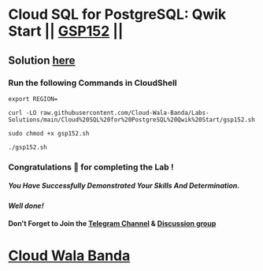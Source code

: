 # Cloud SQL for PostgreSQL: Qwik Start || [GSP152](https://www.cloudskillsboost.google/focuses/937?parent=catalog) ||

## Solution [here](https://youtu.be/Xxozzrl_nUU)

### Run the following Commands in CloudShell

```
export REGION=
```
```
curl -LO raw.githubusercontent.com/Cloud-Wala-Banda/Labs-Solutions/main/Cloud%20SQL%20for%20PostgreSQL%20Qwik%20Start/gsp152.sh

sudo chmod +x gsp152.sh

./gsp152.sh
```

### Congratulations 🎉 for completing the Lab !

##### *You Have Successfully Demonstrated Your Skills And Determination.*

#### *Well done!*

#### Don't Forget to Join the [Telegram Channel](https://t.me/cloudwalabanda) & [Discussion group](https://t.me/cloudwalabandachats)

# [Cloud Wala Banda](https://www.youtube.com/@cloudwalabanda)
